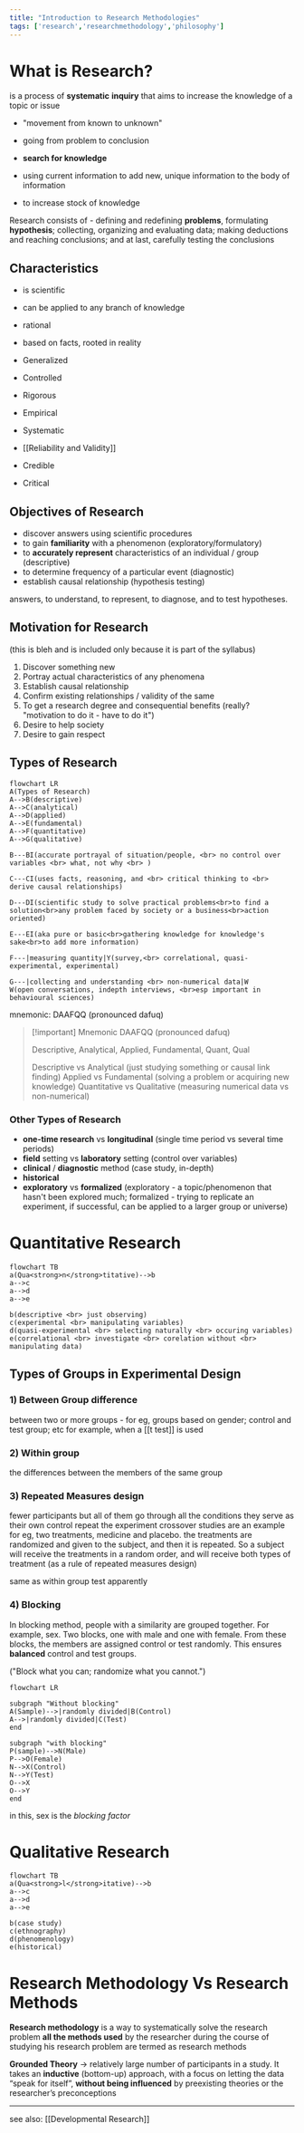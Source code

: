 ```yaml
---
title: "Introduction to Research Methodologies"
tags: ['research','researchmethodology','philosophy']
---
```


# What is Research?

is a process of **systematic** **inquiry** that aims to increase the knowledge of a topic or issue

- "movement from known to unknown"
- going from problem to conclusion

- **search for knowledge**
- using current information to add new, unique information to the body of information
- to increase stock of knowledge

Research consists of - 
	defining and redefining **problems**, 
	formulating **hypothesis**; 
	collecting, organizing and evaluating data; 
	making deductions and reaching conclusions; 
	and at last, carefully testing the conclusions


## Characteristics
- is scientific
- can be applied to any branch of knowledge
- rational
- based on facts, rooted in reality 

- Generalized
- Controlled
- Rigorous
- Empirical 
- Systematic
- [[Reliability and Validity]]
- Credible
- Critical 

## Objectives of Research
- discover answers using scientific procedures 
- to gain **familiarity** with a phenomenon (exploratory/formulatory)
- to **accurately represent** characteristics of an individual / group (descriptive)
- to determine frequency of a particular event (diagnostic)
- establish causal relationship (hypothesis testing)

answers, to understand, to represent, to diagnose, and to test hypotheses. 

## Motivation for Research
(this is bleh and is included only because it is part of the syllabus)
1. Discover something new
2. Portray actual characteristics of any phenomena
3. Establish causal relationship
4. Confirm existing relationships / validity of the same
5. To get a research degree and consequential benefits (really? "motivation to do it - have to do it")
6. Desire to help society 
7. Desire to gain respect

## Types of Research

```mermaid
flowchart LR
A(Types of Research)
A-->B(descriptive)
A-->C(analytical)
A-->D(applied)
A-->E(fundamental)
A-->F(quantitative)
A-->G(qualitative)

B---BI(accurate portrayal of situation/people, <br> no control over variables <br> what, not why <br> )

C---CI(uses facts, reasoning, and <br> critical thinking to <br> derive causal relationships)

D---DI(scientific study to solve practical problems<br>to find a solution<br>any problem faced by society or a business<br>action oriented)

E---EI(aka pure or basic<br>gathering knowledge for knowledge's sake<br>to add more information)

F---|measuring quantity|Y(survey,<br> correlational, quasi-experimental, experimental)

G---|collecting and understanding <br> non-numerical data|W
W(open conversations, indepth interviews, <br>esp important in behavioural sciences)

```
mnemonic: DAAFQQ (pronounced dafuq) 

> [!important] Mnemonic
> DAAFQQ (pronounced dafuq)
> 
> Descriptive, Analytical, Applied, Fundamental, Quant, Qual
> 
> Descriptive vs Analytical (just studying something or causal link finding)
> Applied vs Fundamental (solving a problem or acquiring new knowledge)
> Quantitative vs Qualitative (measuring numerical data vs non-numerical)

### Other Types of Research

- **one-time research** vs **longitudinal** (single time period vs several time periods)
- **field** setting vs **laboratory** setting (control over variables)
- **clinical** / **diagnostic** method (case study, in-depth)
- **historical** 
- **exploratory** vs **formalized**
	(exploratory - a topic/phenomenon that hasn't been explored much; formalized - trying to replicate an experiment, if successful, can be applied to a larger group or universe)



# Quantitative Research

```mermaid
flowchart TB
a(Qua<strong>n</strong>titative)-->b
a-->c
a-->d
a-->e

b(descriptive <br> just observing)
c(experimental <br> manipulating variables)
d(quasi-experimental <br> selecting naturally <br> occuring variables)
e(correlational <br> investigate <br> corelation without <br> manipulating data)

```


## Types of Groups in Experimental Design

### 1) **Between Group difference**
   between two or more groups - for eg, groups based on gender; control and test group; etc 
   for example, when a [[t test]] is used

### 2) **Within group**
   the differences between the members of the same group 
   
### 3) **Repeated Measures design**
   fewer participants but all of them go through all the conditions
   they serve as their own control
   repeat the experiment 
   crossover studies are an example 
   for eg, two treatments, medicine and placebo. 
   the treatments are randomized and given to the subject, and then it is repeated. So a subject will receive the treatments in a random order, and will receive both types of treatment (as a rule of repeated measures design)  

same as within group test apparently

### 4) Blocking
   In blocking method, people with a similarity are grouped together. For example, sex. Two blocks, one with male and one with female. From these blocks, the members are assigned control or  test randomly. This ensures **balanced** control and test groups. 

("Block what you can; randomize what you cannot.")

```mermaid
flowchart LR

subgraph "Without blocking"
A(Sample)-->|randomly divided|B(Control)
A-->|randomly divided|C(Test)
end 

subgraph "with blocking"
P(sample)-->N(Male)
P-->O(Female)
N-->X(Control)
N-->Y(Test)
O-->X
O-->Y
end 

```

in this, sex is the *blocking factor* 

# Qualitative Research
```mermaid
flowchart TB
a(Qua<strong>l</strong>itative)-->b
a-->c
a-->d
a-->e

b(case study)
c(ethnography)
d(phenomenology)
e(historical)

```

# Research Methodology Vs Research Methods

**Research methodology** is a way to systematically solve the research problem
**all the methods used** by the researcher during the course of studying 
his research problem are termed as research methods

**Grounded Theory** -> relatively large number of participants in a study. It takes an **inductive** (bottom-up) approach, with a focus on letting the data “speak for itself”, **without being influenced** by preexisting theories or the researcher’s preconceptions


---

see also: [[Developmental Research]]